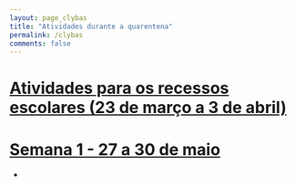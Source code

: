 ```yaml
---
layout: page_clybas
title: "Atividades durante a quarentena"
permalink: /clybas
comments: false
---
```


# [Atividades para os recessos escolares (23 de março a 3 de abril)]({{site.baseurl}}/clybas/recessos)
# [Semana 1 - 27 a 30 de maio]({{site.baseurl}}/clybas/semana_um)
-
